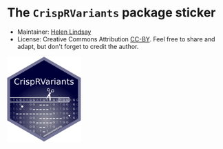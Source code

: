 # The `CrispRVariants` package sticker

* Maintainer: [Helen Lindsay](https://github.com/HLindsay/)
* License: Creative Commons Attribution
[CC-BY](https://creativecommons.org/licenses/by/2.0/). Feel free to
share and adapt, but don't forget to credit the author.

<img src=CrispRVariants.png height="200">